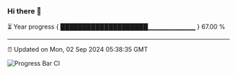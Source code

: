 ### Hi there 👋

⏳ Year progress { ████████████████████▁▁▁▁▁▁▁▁▁▁ } 67.00 %

---

⏰ Updated on Mon, 02 Sep 2024 05:38:35 GMT

![Progress Bar CI](https://github.com/IshwaranRudhara/GIT-ACTION/workflows/Progress%20Bar%20CI/badge.svg)
